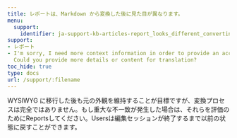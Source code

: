 ```yaml
---
title: レポートは、Markdown から変換した後に見た目が異なります。
menu:
  support:
    identifier: ja-support-kb-articles-report_looks_different_converting_markdown
support:
- レポート
- I'm sorry, I need more context information in order to provide an accurate translation!
  Could you provide more details or content for translation?
toc_hide: true
type: docs
url: /support/:filename
---
```


WYSIWYG に移行した後も元の外観を維持することが目標ですが、変換プロセスは完全ではありません。もし重大な不一致が発生した場合は、それらを評価のためにReportsしてください。Usersは編集セッションが終了するまで以前の状態に戻すことができます。